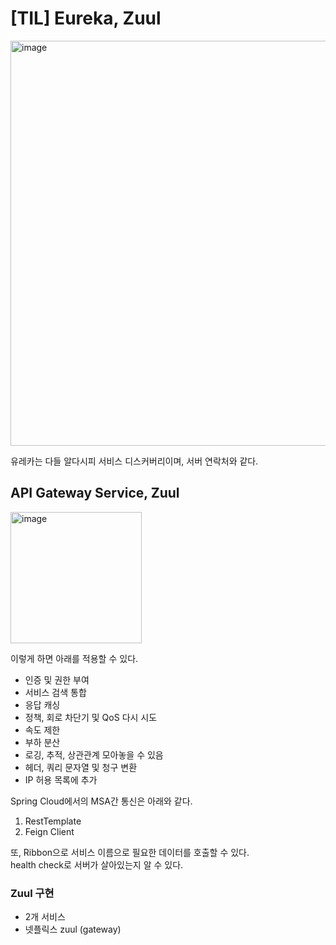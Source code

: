 # 

# [TIL] Eureka, Zuul

<img width="648" alt="image" src="https://user-images.githubusercontent.com/46602874/207081700-9f7ebeb1-ac0e-47a5-9a43-f8aabf185874.png">

유레카는 다들 알다시피 서비스 디스커버리이며, 서버 연락처와 같다.  

## API Gateway Service, Zuul

<img width="210" alt="image" src="https://user-images.githubusercontent.com/46602874/207098620-4270ef8c-3dc8-4e82-9a77-1b7fcb76776b.png">

이렇게 하면 아래를 적용할 수 있다.

- 인증 및 권한 부여
- 서비스 검색 통합
- 응답 캐싱
- 정책, 회로 차단기 및 QoS 다시 시도
- 속도 제한
- 부하 분산
- 로깅, 추적, 상관관계 모아놓을 수 있음
- 헤더, 쿼리 문자열 및 청구 변환
- IP 허용 목록에 추가

Spring Cloud에서의 MSA간 통신은 아래와 같다.

1. RestTemplate
2. Feign Client

또, Ribbon으로 서비스 이름으로 필요한 데이터를 호출할 수 있다.  
health check로 서버가 살아있는지 알 수 있다.

### Zuul 구현 

- 2개 서비스
- 넷플릭스 zuul (gateway)








